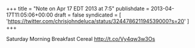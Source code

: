 +++
title = "Note on Apr 17 EDT 2013 at 7:5"
publishdate = 2013-04-17T11:05:06+00:00
draft = false
syndicated = [ 'https://twitter.com/chrisjohndeluca/status/324478621194539000?s=20' ]
+++

Saturday Morning Breakfast Cereal http://t.co/Vy4qw3w3Os
